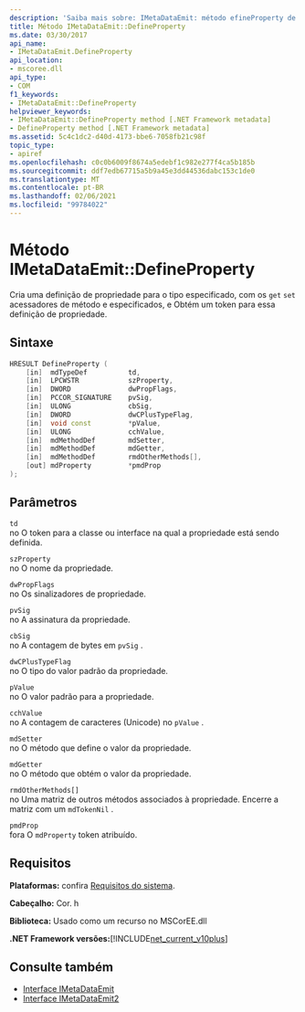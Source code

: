 ```yaml
---
description: 'Saiba mais sobre: IMetaDataEmit: método efineProperty de:D'
title: Método IMetaDataEmit::DefineProperty
ms.date: 03/30/2017
api_name:
- IMetaDataEmit.DefineProperty
api_location:
- mscoree.dll
api_type:
- COM
f1_keywords:
- IMetaDataEmit::DefineProperty
helpviewer_keywords:
- IMetaDataEmit::DefineProperty method [.NET Framework metadata]
- DefineProperty method [.NET Framework metadata]
ms.assetid: 5c4c1dc2-d40d-4173-bbe6-7058fb21c98f
topic_type:
- apiref
ms.openlocfilehash: c0c0b6009f8674a5edebf1c982e277f4ca5b185b
ms.sourcegitcommit: ddf7edb67715a5b9a45e3dd44536dabc153c1de0
ms.translationtype: MT
ms.contentlocale: pt-BR
ms.lasthandoff: 02/06/2021
ms.locfileid: "99784022"
---
```

# <a name="imetadataemitdefineproperty-method"></a>Método IMetaDataEmit::DefineProperty

Cria uma definição de propriedade para o tipo especificado, com os `get` `set` acessadores de método e especificados, e Obtém um token para essa definição de propriedade.  
  
## <a name="syntax"></a>Sintaxe  
  
```cpp  
HRESULT DefineProperty (
    [in]  mdTypeDef          td,
    [in]  LPCWSTR            szProperty,
    [in]  DWORD              dwPropFlags,
    [in]  PCCOR_SIGNATURE    pvSig,
    [in]  ULONG              cbSig,
    [in]  DWORD              dwCPlusTypeFlag,
    [in]  void const         *pValue,
    [in]  ULONG              cchValue,
    [in]  mdMethodDef        mdSetter,
    [in]  mdMethodDef        mdGetter,
    [in]  mdMethodDef        rmdOtherMethods[],
    [out] mdProperty         *pmdProp
);  
```  
  
## <a name="parameters"></a>Parâmetros  

 `td`  
 no O token para a classe ou interface na qual a propriedade está sendo definida.  
  
 `szProperty`  
 no O nome da propriedade.  
  
 `dwPropFlags`  
 no Os sinalizadores de propriedade.  
  
 `pvSig`  
 no A assinatura da propriedade.  
  
 `cbSig`  
 no A contagem de bytes em `pvSig` .  
  
 `dwCPlusTypeFlag`  
 no O tipo do valor padrão da propriedade.  
  
 `pValue`  
 no O valor padrão para a propriedade.  
  
 `cchValue`  
 no A contagem de caracteres (Unicode) no `pValue` .  
  
 `mdSetter`  
 no O método que define o valor da propriedade.  
  
 `mdGetter`  
 no O método que obtém o valor da propriedade.  
  
 `rmdOtherMethods[]`  
 no Uma matriz de outros métodos associados à propriedade. Encerre a matriz com um `mdTokenNil` .  
  
 `pmdProp`  
 fora O `mdProperty` token atribuído.  
  
## <a name="requirements"></a>Requisitos  

 **Plataformas:** confira [Requisitos do sistema](../../get-started/system-requirements.md).  
  
 **Cabeçalho:** Cor. h  
  
 **Biblioteca:** Usado como um recurso no MSCorEE.dll  
  
 **.NET Framework versões:**[!INCLUDE[net_current_v10plus](../../../../includes/net-current-v10plus-md.md)]  
  
## <a name="see-also"></a>Consulte também

- [Interface IMetaDataEmit](imetadataemit-interface.md)
- [Interface IMetaDataEmit2](imetadataemit2-interface.md)
